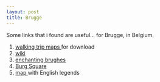 ```yaml
---
layout: post
title: Brugge
---
```


Some links that i found are useful... for Brugge, in Belgium.

1. [walking trip maps ](http://www.brugge.be/internet/en/toerisme/sightseeing/wandelroutes/index.htm)for download
2. [wiki](http://en.wikipedia.org/wiki/Bruges)
3. [enchanting brughes](http://www.enchantingbruges.com/)
4. [Burg Square](http://www.odyssei.com/travel-tips/4385.html)
5. [map ](http://www.esat.kuleuven.ac.be/cosic/eurocrypt2000/old/map_bruges_web.gif)with English legends
